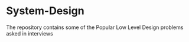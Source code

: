 # System-Design

The repository contains some of the Popular Low Level Design problems asked in interviews
